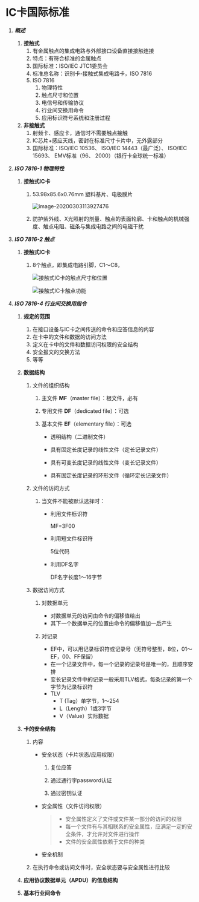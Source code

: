 # IC卡国际标准

1. ***概述***

   1. **接触式**
      1. 有金属触点的集成电路与外部接口设备直接接触连接
      2. 特点：有符合标准的金属触点
      3. 国际标准：ISO/IEC JTC1委员会
      4. 标准总名称：识别卡-接触式集成电路卡，ISO 7816
      5. ISO 7816
         1. 物理特性
         2. 触点尺寸和位置
         3. 电信号和传输协议
         4. 行业间交换用命令
         5. 应用标识符号系统和注册过程
   2. **非接触式**
      1. 射频卡、感应卡，通信时不需要触点接触
      2. IC芯片+感应天线，密封在标准尺寸卡片中，无外露部分
      3. 国际标准：ISO/IEC 10536、 ISO/IEC 14443（最广泛）、 ISO/IEC 15693、 EMV标准（96、 2000）（银行卡全球统一标准）

2. ***ISO 7816-1 物理特性***

   1. **接触式IC卡**

      1. 53.98x85.6x0.76mm 塑料基片、电极膜片

         ![image-20200303113927476](/home/leon/.config/Typora/typora-user-images/image-20200303113927476.png)

      2. 防护紫外线、X光照射的剂量、触点的表面轮廓、卡和触点的机械强度、触点电阻、磁条与集成电路之间的电磁干扰

3. ***ISO 7816-2 触点***

   1. **接触式IC卡**

      1. 8个触点，即集成电路引脚，C1～C8，

         ![接触式IC卡的触点尺寸和位置](https://wkretype.bdimg.com/retype/zoom/5b189032b4daa58da0114a5c?pn=13&o=jpg_6&md5sum=7673a3f959a05c765f1ff83301ec0589&sign=eb7a9359b2&png=1179136-1211120&jpg=1706260-1805110)

         ![接触式IC卡触点功能](https://wkretype.bdimg.com/retype/zoom/5b189032b4daa58da0114a5c?pn=12&o=jpg_6&md5sum=7673a3f959a05c765f1ff83301ec0589&sign=eb7a9359b2&png=1153537-1179135&jpg=1631435-1706259)

4. ***ISO 7816-4 行业间交换用指令***
   1. **规定的范围**

      1. 在接口设备与IC卡之间传送的命令和应答信息的内容
      2. 在卡中的文件和数据的访问方法
      3. 定义在卡中的文件和数据访问权限的安全结构
      4. 安全报文的交换方法
      5. 等等

   2. **数据结构**

      1. 文件的组织结构

         1. 主文件 **MF**（master file）：根文件，必有

         2. 专用文件 **DF**（dedicated file）：可选

         3. 基本文件 **EF**（elementary file）：可选

            * 透明结构（二进制文件）

            * 具有固定长度记录的线性文件（定长记录文件）

            * 具有可变长度记录的线性文件（变长记录文件）

            * 具有固定长度记录的环形文件（循环定长记录文件）

      2. 文件的访问方式

         1. 当文件不能被默认选择时：

            * 利用文件标识符

              MF=3F00

            * 利用短文件标识符

              5位代码

            * 利用DF名字

              DF名字长度1～16字节

      3. 数据访问方式

         1. 对数据单元
            * 对数据单元的访问由命令的偏移值给出
            * 其下一个数据单元的位置由命令的偏移值加一后产生

         2. 对记录
            * EF中，可以用记录标识符或记录号（无符号整型，8位，01～EF，00、FF保留）
            * 在一个记录文件中，每一个记录的记录号是唯一的，且顺序安排
            * 变长记录文件中的记录一般采用TLV格式，每条记录的第一个字节为记录标识符
            * TLV
              * T (Tag）单字节，1～254
              * L（Length）1或3字节
              * V（Value）实际数据

   3. **卡的安全结构**

      1. 内容
         * 安全状态（卡片状态/应用权限）

           1. 复位应答

           2. 通过通行字password认证

           3. 通过密钥认证

         * 安全属性（文件访问权限）

           > * 安全属性定义了文件或文件某一部分的访问的权限
           > * 每一个文件有与其相联系的安全属性，应满足一定的安全条件，才允许对文件进行操作
           > * 文件的安全属性依赖于文件的种类

         * 安全机制

      2. 在执行命令或访问文件时，安全状态要与安全属性进行比较

   4. **应用协议数据单元（APDU）的信息结构**

   5. **基本行业间命令**


